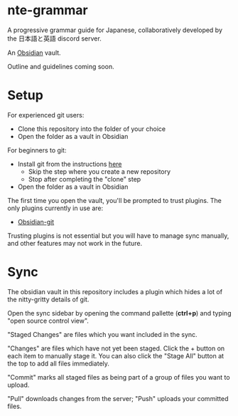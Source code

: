 # nte-grammar
A progressive grammar guide for Japanese, collaboratively developed by the 日本語と英語 discord server.

An [Obsidian](https://obsidian.md/) vault.

Outline and guidelines coming soon.

# Setup
For experienced git users: 
- Clone this repository into the folder of your choice
- Open the folder as a vault in Obsidian

For beginners to git:
- Install git from the instructions [here](https://github.com/gitobsidiantutorial/obsidian-git-tut-windows/blob/main/README.md)
	- Skip the step where you create a new repository
	- Stop after completing the "clone" step
- Open the folder as a vault in Obsidian

The first time you open the vault, you'll be prompted to trust plugins. The only plugins currently in use are:
- [Obsidian-git](https://github.com/denolehov/obsidian-git)

Trusting plugins is not essential but you will have to manage sync manually, and other features may not work in the future.

# Sync
The obsidian vault in this repository includes a plugin which hides a lot of the nitty-gritty details of git.

Open the sync sidebar by opening the command pallette (**ctrl+p**) and typing "open source control view".

"Staged Changes" are files which you want included in the sync.

"Changes" are files which have not yet been staged. Click the + button on each item to manually stage it. You can also click the "Stage All" button at the top to add all files immediately.

"Commit" marks all staged files as being part of a group of files you want to upload.

"Pull" downloads changes from the server; "Push" uploads your committed files.